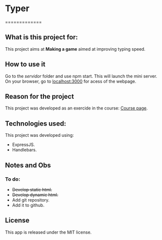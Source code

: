 # Typer
=============


What is this project for:
-------------------------
This project aims at **Making a game** aimed at improving typing speed.


How to use it
--------------
Go to the *servidor* folder and use npm start. This will launch the mini server. On your browser, go to <localhost:3000> for acess of the webpage.


Reason for the project
----------------------
This project was developed as an exercide in the course:
[Course page](http://pageref.html).


Technologies used:
------------------
This project was developed using:

* ExpressJS.
* Handlebars.


Notes and Obs
-------------
### To do:

* <del>Develop static html.
* <del>Develop dynamic html.
* Add git repository.
* Add it to github.


License
-------
This app is released under the MIT license.

[pull-request]: <add github page for pull request>

